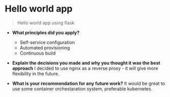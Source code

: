 # Hello world app

>Hello world app using flask

 - **What principles did you apply?**
   + Self-service configuration
   + Automated provisioning
   + Continuous build
   
 - **Explain the decisions you made and why you thought it was the best approach**
 I decided to use nginx as a reverse proxy - it will give more flexibility in the future.
 
 - **What is your recommendation for any future work?**
 It would be great to use some container orchestaration system, preferable kubernetes.
